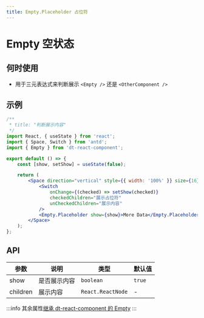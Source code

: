 ```yaml
---
title: Empty.Placeholder 占位符
---
```


# Empty 空状态

## 何时使用

-   用于三元表达式来判断展示 `<Empty />` 还是 `<OtherComponent />`

## 示例

```jsx
/**
 * title: "判断展示内容"
 */
import React, { useState } from 'react';
import { Space, Switch } from 'antd';
import { Empty } from 'dt-react-component';

export default () => {
    const [show, setShow] = useState(false);

    return (
        <Space direction="vertical" style={{ width: '100%' }} size={16}>
            <Switch
                onChange={(checked) => setShow(checked)}
                checkedChildren="展示占位符"
                unCheckedChildren="展示内容"
            />
            <Empty.Placeholder show={show}>More Data</Empty.Placeholder>
        </Space>
    );
};
```

## API

| 参数     | 说明         | 类型              | 默认值 |
| -------- | ------------ | ----------------- | ------ |
| show     | 是否展示内容 | `boolean`         | `true` |
| children | 展示内容     | `React.ReactNode` | -      |

:::info
其余属性[继承 dt-react-component 的 Empty](https://dtstack.github.io/dt-react-component/components/empty#api)
:::
